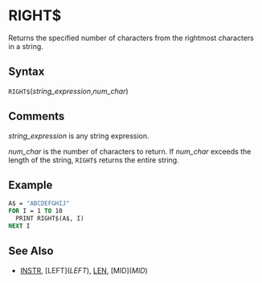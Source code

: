 # RIGHT$

Returns the specified number of characters from the rightmost characters in a string.

## Syntax

`RIGHT$`(*string_expression*,*num_char*)

## Comments

*string_expression* is any string expression.

*num_char* is the number of characters to return. If *num_char* exceeds the length of the string, `RIGHT$` returns the entire string.

## Example

```vb
A$ = "ABCDEFGHIJ"
FOR I = 1 TO 10
  PRINT RIGHT$(A$, I)
NEXT I

```

## See Also

- [INSTR](INSTR), [LEFT$](LEFT$), [LEN](LEN), [MID$](MID$)
